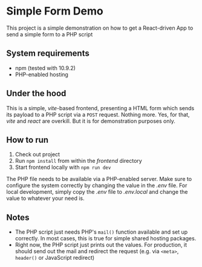 # Simple Form Demo

This project is a simple demonstration on how to get a React-driven App to send a simple form to a PHP script

## System requirements

- npm (tested with 10.9.2)
- PHP-enabled hosting


## Under the hood

This is a simple, _vite_-based frontend, presenting a HTML form which sends its payload to a PHP script via a `POST` request. Nothing more.
Yes, for that, _vite_ and _react_ are overkill. But it is for demonstration purposes only.

## How to run

1. Check out project
2. Run `npm install` from within the _frontend_ directory
3. Start frontend locally with `npm run dev`

The PHP file needs to be available via a PHP-enabled server. Make sure to configure the system correctly by changing the value in the _.env_ file.
For local development, simply copy the _.env_ file to _.env.local_ and change the value to whatever your need is.

## Notes

- The PHP script just needs PHP's `mail()` function available and set up correctly. In most cases, this is true for simple shared hosting packages.
- Right now, the PHP script just prints out the values. For production, it should send out the mail and redirect the request (e.g. via `<meta>`, `header()` or JavaScript redirect)